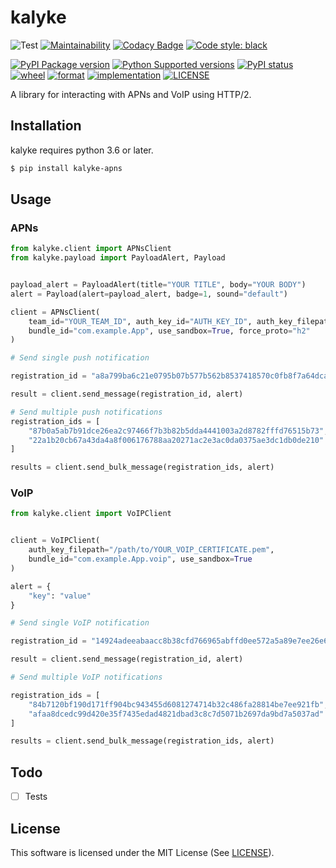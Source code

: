 # kalyke

![Test](https://github.com/nnsnodnb/kalyke/workflows/Test/badge.svg)
[![Maintainability](https://api.codeclimate.com/v1/badges/fb85bcf746e1f4025afa/maintainability)](https://codeclimate.com/github/nnsnodnb/kalyke/maintainability)
[![Codacy Badge](https://api.codacy.com/project/badge/Grade/9551aa9ca66a47a787e0db53068382b0)](https://app.codacy.com/app/nnsnodnb/kalyke?utm_source=github.com&utm_medium=referral&utm_content=nnsnodnb/kalyke&utm_campaign=Badge_Grade_Dashboard)
[![Code style: black](https://img.shields.io/badge/code%20style-black-000000.svg)](https://github.com/psf/black)

[![PyPI Package version](https://badge.fury.io/py/kalyke-apns.svg)](https://pypi.org/project/kalyke-apns)
[![Python Supported versions](https://img.shields.io/pypi/pyversions/kalyke-apns.svg)](https://pypi.org/project/kalyke-apns)
[![PyPI status](https://img.shields.io/pypi/status/kalyke-apns.svg)](https://pypi.org/project/kalyke-apns)
[![wheel](https://img.shields.io/pypi/wheel/kalyke-apns.svg)](https://pypi.org/project/kalyke-apns)
[![format](https://img.shields.io/pypi/format/kalyke-apns.svg)](https://pypi.org/project/kalyke-apns)
[![implementation](https://img.shields.io/pypi/implementation/kalyke-apns.svg)](https://pypi.org/project/kalyke-apns)
[![LICENSE](https://img.shields.io/pypi/l/kalyke-apns.svg)](https://pypi.org/project/kalyke-apns)

A library for interacting with APNs and VoIP using HTTP/2.

## Installation

kalyke requires python 3.6 or later.

```bash
$ pip install kalyke-apns
```

## Usage

### APNs

```python
from kalyke.client import APNsClient
from kalyke.payload import PayloadAlert, Payload


payload_alert = PayloadAlert(title="YOUR TITLE", body="YOUR BODY")
alert = Payload(alert=payload_alert, badge=1, sound="default")

client = APNsClient(
    team_id="YOUR_TEAM_ID", auth_key_id="AUTH_KEY_ID", auth_key_filepath="/path/to/AuthKey_AUTH_KEY_ID.p8",
    bundle_id="com.example.App", use_sandbox=True, force_proto="h2"
)

# Send single push notification

registration_id = "a8a799ba6c21e0795b07b577b562b8537418570c0fb8f7a64dca5a86a5a3b500"

result = client.send_message(registration_id, alert)

# Send multiple push notifications
registration_ids = [
    "87b0a5ab7b91dce26ea2c97466f7b3b82b5dda4441003a2d8782fffd76515b73",
    "22a1b20cb67a43da4a8f006176788aa20271ac2e3ac0da0375ae3dc1db0de210"
]

results = client.send_bulk_message(registration_ids, alert)
```

### VoIP

```python
from kalyke.client import VoIPClient


client = VoIPClient(
    auth_key_filepath="/path/to/YOUR_VOIP_CERTIFICATE.pem",
    bundle_id="com.example.App.voip", use_sandbox=True
)

alert = {
    "key": "value"
}

# Send single VoIP notification

registration_id = "14924adeeabaacc8b38cfd766965abffd0ee572a5a89e7ee26e6009a3f1a8e8a"

result = client.send_message(registration_id, alert)

# Send multiple VoIP notifications

registration_ids = [
    "84b7120bf190d171ff904bc943455d6081274714b32c486fa28814be7ee921fb",
    "afaa8dcedc99d420e35f7435edad4821dbad3c8c7d5071b2697da9bd7a5037ad"
]

results = client.send_bulk_message(registration_ids, alert)
```

## Todo

- [ ] Tests

## License

This software is licensed under the MIT License (See [LICENSE](LICENSE)).
